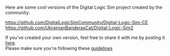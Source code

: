 Here are some cool versions of the Digital Logic Sim project created by the community:

https://github.com/DigitalLogicSimCommunity/Digital-Logic-Sim-CE<br>
https://github.com/UkrainianBanderasCat/Digital-Logic-Sim2

If you've created your own version, feel free to share it with me by posting it [here](https://github.com/SebLague/Digital-Logic-Sim/discussions/categories/show-and-tell).<br>
Please make sure you're following these [guidelines](https://github.com/SebLague/Misc-Project-Info/blob/main/Digital-Logic-Sim/Fork%20Guidelines.md)
